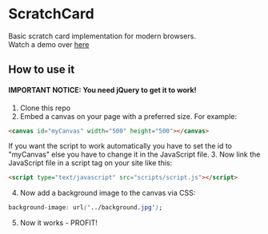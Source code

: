 # ScratchCard
Basic scratch card implementation for modern browsers.<br/>
Watch a demo over <a href="http://sebastianwachter.github.io/ScratchCard/">here</a>
## How to use it
#### IMPORTANT NOTICE: You need jQuery to get it to work!
1. Clone this repo
2. Embed a canvas on your page with a preferred size. For example:
```html
<canvas id="myCanvas" width="500" height="500"></canvas>
```
If you want the script to work automatically you have to set the id to "myCanvas" else you have to change it in the JavaScript file.
3. Now link the JavaScript file in a script tag on your site like this:
```html
<script type="text/javascript" src="scripts/script.js"></script>
```
4. Now add a background image to the canvas via CSS:
```css
background-image: url('../background.jpg');
```
5. Now it works - PROFIT!
